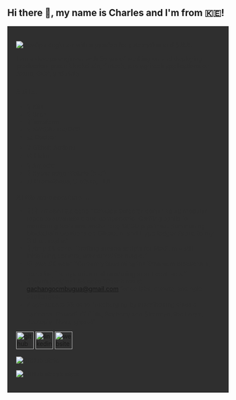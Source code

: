 ## Hi there 👋, my name is Charles and I'm from 🇰🇪!



 <div style="background-color: #2f2f2f; color: #2f2f2f; padding: 20px;">

![DevOps Engineer with a passion for automation and S.R.E.](https://i.giphy.com/media/v1.Y2lkPTc5MGI3NjExejZzcHpqZDBwYnVlcW5tNjJva3NkMnJpMzVqMGF4M3BsdDA5aXZmZCZlcD12MV9pbnRlcm5hbF9naWZfYnlfaWQmY3Q9Zw/RbDKaczqWovIugyJmW/giphy.gif)



I am a devops engineer with 5+ yrs of working on and deploying production-grade blockchain, fintech, and agritech applications on Azure, GCP, and AWS

### Skills:

* 🧠 K8s
* 🦾 Bash
* 🦿Terraform
* 🥋 AWS/Azure/GCP
* 💻 Docker
* 💡 Github Actions
* 🛠️ Helm
* 🔭 ArgoCD
* 🧬 Hyperledger Fabric (HLF)
* 📊 Prometheus, Grafana, ELK

**A little more about me ...**

- 👨🏽‍💻 whoami && echo "DevOps Sorcerer conjuring up modular repos to automate cloud components. Crafting spells for monitoring tools and enchanting CI/CD pipelines. Summoning blockchain creations on Ethereum and Hyperledger Fabric to my GitHub realm."
- 🤔 /tmp && echo "Drafting arcane scripts for Medium - still initializing content, stay tuned for magic!"
- 🛖 pwd && echo "Currently traversing the Ethereum blockchain, decoding its mysteries and mastering smart contracts."
- 📨 /var/spool/mail && echo "Reach me at gachangocmbugua@gmail.com for collabs, quests, and epic challenges."
- ⚡ apt-update && echo "Recharging by marathoning classic cartoons: PowerPuff Girls, Peabody and Sherman, the Lorax, Zootopia. Nostalgia++!"






[<img src='https://cdn.jsdelivr.net/npm/simple-icons@3.0.1/icons/github.svg' alt='github' height='40'>](https://github.com/CharlesGM)  [<img src='https://cdn.jsdelivr.net/npm/simple-icons@3.0.1/icons/linkedin.svg' alt='linkedin' height='40'>](https://www.linkedin.com/in/charles-mbugua-b7525ba5/)  [<img src='https://cdn.jsdelivr.net/npm/simple-icons@3.0.1/icons/icloud.svg' alt='website' height='40'>](https://medium.com/@gachango)  

![GitHub stats](https://github-readme-stats.vercel.app/api?username=CharlesGM&show_icons=true)  

![GitHub streak stats](https://streak-stats.demolab.com/?user=CharlesGM)  

</div>
